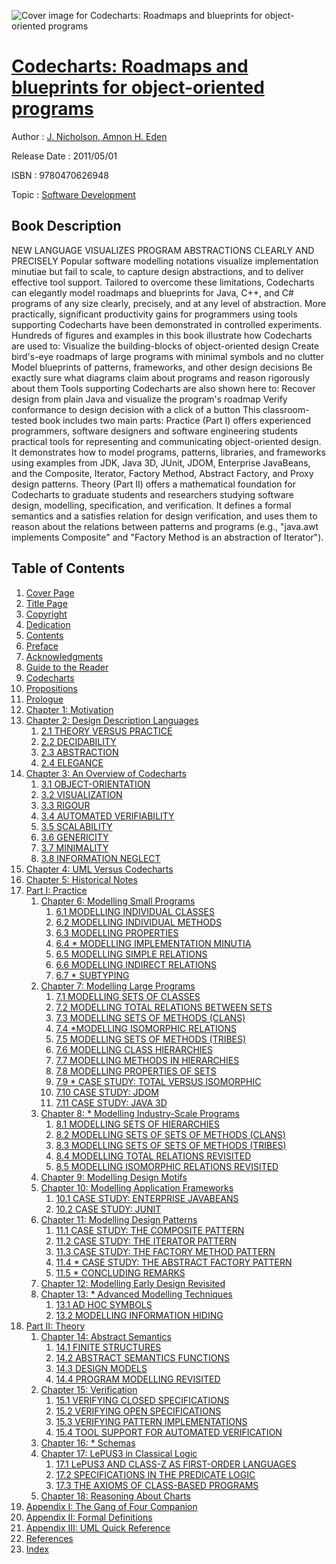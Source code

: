 ![Cover image for Codecharts: Roadmaps and blueprints for object-oriented programs](https://imgdetail.ebookreading.net/cover/cover/software_development/EB9780470626948.jpg)

[Codecharts: Roadmaps and blueprints for object-oriented programs](https://ebookreading.net/view/book/Codecharts%3A+Roadmaps+and+blueprints+for+object-oriented+programs-EB9780470626948_1.html "Codecharts: Roadmaps and blueprints for object-oriented programs")
====================================================================================================================

Author : [J. Nicholson](https://ebookreading.net/search/author/J.+Nicholson),[ Amnon H. Eden](https://ebookreading.net/search/author/+Amnon+H.+Eden)

Release Date : 2011/05/01

ISBN : 9780470626948

Topic : [Software Development](https://ebookreading.net/search/category/software-development)

Book Description
-----------------

NEW LANGUAGE VISUALIZES PROGRAM ABSTRACTIONS CLEARLY AND PRECISELY
Popular software modelling notations visualize implementation minutiae but fail to scale, to capture design abstractions, and to deliver effective tool support. Tailored to overcome these limitations, Codecharts can elegantly model roadmaps and blueprints for Java, C++, and C# programs of any size clearly, precisely, and at any level of abstraction. More practically, significant productivity gains for programmers using tools supporting Codecharts have been demonstrated in controlled experiments.
Hundreds of figures and examples in this book illustrate how Codecharts are used to:
Visualize the building-blocks of object-oriented design
Create bird's-eye roadmaps of large programs with minimal symbols and no clutter
Model blueprints of patterns, frameworks, and other design decisions
Be exactly sure what diagrams claim about programs and reason rigorously about them
Tools supporting Codecharts are also shown here to:
Recover design from plain Java and visualize the program's roadmap
Verify conformance to design decision with a click of a button
This classroom-tested book includes two main parts:
Practice (Part I) offers experienced programmers, software designers and software engineering students practical tools for representing and communicating object-oriented design. It demonstrates how to model programs, patterns, libraries, and frameworks using examples from JDK, Java 3D, JUnit, JDOM, Enterprise JavaBeans, and the Composite, Iterator, Factory Method, Abstract Factory, and Proxy design patterns.
Theory (Part II) offers a mathematical foundation for Codecharts to graduate students and researchers studying software design, modelling, specification, and verification. It defines a formal semantics and a satisfies relation for design verification, and uses them to reason about the relations between patterns and programs (e.g., "java.awt implements Composite" and "Factory Method is an abstraction of Iterator").
              
Table of Contents
-----------------

1. [Cover Page](https://ebookreading.net/view/book/Codecharts%3A+Roadmaps+and+blueprints+for+object-oriented+programs-EB9780470626948_1.html)
1. [Title Page](https://ebookreading.net/view/book/Codecharts%3A+Roadmaps+and+blueprints+for+object-oriented+programs-EB9780470626948_2.html)
1. [Copyright](https://ebookreading.net/view/book/Codecharts%3A+Roadmaps+and+blueprints+for+object-oriented+programs-EB9780470626948_3.html)
1. [Dedication](https://ebookreading.net/view/book/Codecharts%3A+Roadmaps+and+blueprints+for+object-oriented+programs-EB9780470626948_4.html)
1. [Contents](https://ebookreading.net/view/book/Codecharts%3A+Roadmaps+and+blueprints+for+object-oriented+programs-EB9780470626948_5.html)
1. [Preface](https://ebookreading.net/view/book/Codecharts%3A+Roadmaps+and+blueprints+for+object-oriented+programs-EB9780470626948_6.html#pre)
1. [Acknowledgments](https://ebookreading.net/view/book/Codecharts%3A+Roadmaps+and+blueprints+for+object-oriented+programs-EB9780470626948_7.html)
1. [Guide to the Reader](https://ebookreading.net/view/book/Codecharts%3A+Roadmaps+and+blueprints+for+object-oriented+programs-EB9780470626948_8.html#guide)
1. [Codecharts](https://ebookreading.net/view/book/Codecharts%3A+Roadmaps+and+blueprints+for+object-oriented+programs-EB9780470626948_9.html#code)
1. [Propositions](https://ebookreading.net/view/book/Codecharts%3A+Roadmaps+and+blueprints+for+object-oriented+programs-EB9780470626948_10.html#propo)
1. [Prologue](https://ebookreading.net/view/book/Codecharts%3A+Roadmaps+and+blueprints+for+object-oriented+programs-EB9780470626948_11.html#pro)
1. [Chapter 1: Motivation](https://ebookreading.net/view/book/Codecharts%3A+Roadmaps+and+blueprints+for+object-oriented+programs-EB9780470626948_12.html#ch001)
1. [Chapter 2: Design Description Languages](https://ebookreading.net/view/book/Codecharts%3A+Roadmaps+and+blueprints+for+object-oriented+programs-EB9780470626948_13.html#ch002)
    1. [2.1 THEORY VERSUS PRACTICE](https://ebookreading.net/view/book/Codecharts%3A+Roadmaps+and+blueprints+for+object-oriented+programs-EB9780470626948_13.html#ch002-sec001)
    1. [2.2 DECIDABILITY](https://ebookreading.net/view/book/Codecharts%3A+Roadmaps+and+blueprints+for+object-oriented+programs-EB9780470626948_13.html#ch002-sec002)
    1. [2.3 ABSTRACTION](https://ebookreading.net/view/book/Codecharts%3A+Roadmaps+and+blueprints+for+object-oriented+programs-EB9780470626948_13.html#ch002-sec003)
    1. [2.4 ELEGANCE](https://ebookreading.net/view/book/Codecharts%3A+Roadmaps+and+blueprints+for+object-oriented+programs-EB9780470626948_13.html#ch002-sec004)
1. [Chapter 3: An Overview of Codecharts](https://ebookreading.net/view/book/Codecharts%3A+Roadmaps+and+blueprints+for+object-oriented+programs-EB9780470626948_14.html#ch003)
    1. [3.1 OBJECT-ORIENTATION](https://ebookreading.net/view/book/Codecharts%3A+Roadmaps+and+blueprints+for+object-oriented+programs-EB9780470626948_14.html#ch003-sec001)
    1. [3.2 VISUALIZATION](https://ebookreading.net/view/book/Codecharts%3A+Roadmaps+and+blueprints+for+object-oriented+programs-EB9780470626948_14.html#ch003-sec002)
    1. [3.3 RIGOUR](https://ebookreading.net/view/book/Codecharts%3A+Roadmaps+and+blueprints+for+object-oriented+programs-EB9780470626948_14.html#ch003-sec003)
    1. [3.4 AUTOMATED VERIFIABILITY](https://ebookreading.net/view/book/Codecharts%3A+Roadmaps+and+blueprints+for+object-oriented+programs-EB9780470626948_14.html#ch003-sec004)
    1. [3.5 SCALABILITY](https://ebookreading.net/view/book/Codecharts%3A+Roadmaps+and+blueprints+for+object-oriented+programs-EB9780470626948_14.html#ch003-sec005)
    1. [3.6 GENERICITY](https://ebookreading.net/view/book/Codecharts%3A+Roadmaps+and+blueprints+for+object-oriented+programs-EB9780470626948_14.html#ch003-sec006)
    1. [3.7 MINIMALITY](https://ebookreading.net/view/book/Codecharts%3A+Roadmaps+and+blueprints+for+object-oriented+programs-EB9780470626948_14.html#ch003-sec007)
    1. [3.8 INFORMATION NEGLECT](https://ebookreading.net/view/book/Codecharts%3A+Roadmaps+and+blueprints+for+object-oriented+programs-EB9780470626948_14.html#ch003-sec008)
1. [Chapter 4: UML Versus Codecharts](https://ebookreading.net/view/book/Codecharts%3A+Roadmaps+and+blueprints+for+object-oriented+programs-EB9780470626948_15.html#ch004)
1. [Chapter 5: Historical Notes](https://ebookreading.net/view/book/Codecharts%3A+Roadmaps+and+blueprints+for+object-oriented+programs-EB9780470626948_16.html#ch005)
1. [Part I: Practice](https://ebookreading.net/view/book/Codecharts%3A+Roadmaps+and+blueprints+for+object-oriented+programs-EB9780470626948_17.html#p001)
    1. [Chapter 6: Modelling Small Programs](https://ebookreading.net/view/book/Codecharts%3A+Roadmaps+and+blueprints+for+object-oriented+programs-EB9780470626948_18.html#ch006)
        1. [6.1 MODELLING INDIVIDUAL CLASSES](https://ebookreading.net/view/book/Codecharts%3A+Roadmaps+and+blueprints+for+object-oriented+programs-EB9780470626948_18.html#ch006-sec001)
        1. [6.2 MODELLING INDIVIDUAL METHODS](https://ebookreading.net/view/book/Codecharts%3A+Roadmaps+and+blueprints+for+object-oriented+programs-EB9780470626948_18.html#ch006-sec002)
        1. [6.3 MODELLING PROPERTIES](https://ebookreading.net/view/book/Codecharts%3A+Roadmaps+and+blueprints+for+object-oriented+programs-EB9780470626948_18.html#ch006-sec003)
        1. [6.4 * MODELLING IMPLEMENTATION MINUTIA](https://ebookreading.net/view/book/Codecharts%3A+Roadmaps+and+blueprints+for+object-oriented+programs-EB9780470626948_18.html#ch006-sec004)
        1. [6.5 MODELLING SIMPLE RELATIONS](https://ebookreading.net/view/book/Codecharts%3A+Roadmaps+and+blueprints+for+object-oriented+programs-EB9780470626948_18.html#ch006-sec005)
        1. [6.6 MODELLING INDIRECT RELATIONS](https://ebookreading.net/view/book/Codecharts%3A+Roadmaps+and+blueprints+for+object-oriented+programs-EB9780470626948_18.html#ch006-sec006)
        1. [6.7 * SUBTYPING](https://ebookreading.net/view/book/Codecharts%3A+Roadmaps+and+blueprints+for+object-oriented+programs-EB9780470626948_18.html#ch006-sec007)
    1. [Chapter 7: Modelling Large Programs](https://ebookreading.net/view/book/Codecharts%3A+Roadmaps+and+blueprints+for+object-oriented+programs-EB9780470626948_19.html#ch007)
        1. [7.1 MODELLING SETS OF CLASSES](https://ebookreading.net/view/book/Codecharts%3A+Roadmaps+and+blueprints+for+object-oriented+programs-EB9780470626948_19.html#ch007-sec001)
        1. [7.2 MODELLING TOTAL RELATIONS BETWEEN SETS](https://ebookreading.net/view/book/Codecharts%3A+Roadmaps+and+blueprints+for+object-oriented+programs-EB9780470626948_19.html#ch007-sec002)
        1. [7.3 MODELLING SETS OF METHODS (CLANS)](https://ebookreading.net/view/book/Codecharts%3A+Roadmaps+and+blueprints+for+object-oriented+programs-EB9780470626948_19.html#ch007-sec003)
        1. [7.4 *MODELLING ISOMORPHIC RELATIONS](https://ebookreading.net/view/book/Codecharts%3A+Roadmaps+and+blueprints+for+object-oriented+programs-EB9780470626948_19.html#ch007-sec004)
        1. [7.5 MODELLING SETS OF METHODS (TRIBES)](https://ebookreading.net/view/book/Codecharts%3A+Roadmaps+and+blueprints+for+object-oriented+programs-EB9780470626948_19.html#ch007-sec005)
        1. [7.6 MODELLING CLASS HIERARCHIES](https://ebookreading.net/view/book/Codecharts%3A+Roadmaps+and+blueprints+for+object-oriented+programs-EB9780470626948_19.html#ch007-sec006)
        1. [7.7 MODELLING METHODS IN HIERARCHIES](https://ebookreading.net/view/book/Codecharts%3A+Roadmaps+and+blueprints+for+object-oriented+programs-EB9780470626948_19.html#ch007-sec007)
        1. [7.8 MODELLING PROPERTIES OF SETS](https://ebookreading.net/view/book/Codecharts%3A+Roadmaps+and+blueprints+for+object-oriented+programs-EB9780470626948_19.html#ch007-sec008)
        1. [7.9 * CASE STUDY: TOTAL VERSUS ISOMORPHIC](https://ebookreading.net/view/book/Codecharts%3A+Roadmaps+and+blueprints+for+object-oriented+programs-EB9780470626948_19.html#ch007-sec009)
        1. [7.10 CASE STUDY: JDOM](https://ebookreading.net/view/book/Codecharts%3A+Roadmaps+and+blueprints+for+object-oriented+programs-EB9780470626948_19.html#ch007-sec010)
        1. [7.11 CASE STUDY: JAVA 3D](https://ebookreading.net/view/book/Codecharts%3A+Roadmaps+and+blueprints+for+object-oriented+programs-EB9780470626948_19.html#ch007-sec011)
    1. [Chapter 8: * Modelling Industry-Scale Programs](https://ebookreading.net/view/book/Codecharts%3A+Roadmaps+and+blueprints+for+object-oriented+programs-EB9780470626948_20.html#ch008)
        1. [8.1 MODELLING SETS OF HIERARCHIES](https://ebookreading.net/view/book/Codecharts%3A+Roadmaps+and+blueprints+for+object-oriented+programs-EB9780470626948_20.html#ch008-sec001)
        1. [8.2 MODELLING SETS OF SETS OF METHODS (CLANS)](https://ebookreading.net/view/book/Codecharts%3A+Roadmaps+and+blueprints+for+object-oriented+programs-EB9780470626948_20.html#ch008-sec002)
        1. [8.3 MODELLING SETS OF SETS OF METHODS (TRIBES)](https://ebookreading.net/view/book/Codecharts%3A+Roadmaps+and+blueprints+for+object-oriented+programs-EB9780470626948_20.html#ch008-sec003)
        1. [8.4 MODELLING TOTAL RELATIONS REVISITED](https://ebookreading.net/view/book/Codecharts%3A+Roadmaps+and+blueprints+for+object-oriented+programs-EB9780470626948_20.html#ch008-sec004)
        1. [8.5 MODELLING ISOMORPHIC RELATIONS REVISITED](https://ebookreading.net/view/book/Codecharts%3A+Roadmaps+and+blueprints+for+object-oriented+programs-EB9780470626948_20.html#ch008-sec005)
    1. [Chapter 9: Modelling Design Motifs](https://ebookreading.net/view/book/Codecharts%3A+Roadmaps+and+blueprints+for+object-oriented+programs-EB9780470626948_21.html#ch009)
    1. [Chapter 10: Modelling Application Frameworks](https://ebookreading.net/view/book/Codecharts%3A+Roadmaps+and+blueprints+for+object-oriented+programs-EB9780470626948_22.html#ch010)
        1. [10.1 CASE STUDY: ENTERPRISE JAVABEANS](https://ebookreading.net/view/book/Codecharts%3A+Roadmaps+and+blueprints+for+object-oriented+programs-EB9780470626948_22.html#ch010-sec001)
        1. [10.2 CASE STUDY: JUNIT](https://ebookreading.net/view/book/Codecharts%3A+Roadmaps+and+blueprints+for+object-oriented+programs-EB9780470626948_22.html#ch010-sec002)
    1. [Chapter 11: Modelling Design Patterns](https://ebookreading.net/view/book/Codecharts%3A+Roadmaps+and+blueprints+for+object-oriented+programs-EB9780470626948_23.html#ch011)
        1. [11.1 CASE STUDY: THE COMPOSITE PATTERN](https://ebookreading.net/view/book/Codecharts%3A+Roadmaps+and+blueprints+for+object-oriented+programs-EB9780470626948_23.html#ch011-sec001)
        1. [11.2 CASE STUDY: THE ITERATOR PATTERN](https://ebookreading.net/view/book/Codecharts%3A+Roadmaps+and+blueprints+for+object-oriented+programs-EB9780470626948_23.html#ch011-sec002)
        1. [11.3 CASE STUDY: THE FACTORY METHOD PATTERN](https://ebookreading.net/view/book/Codecharts%3A+Roadmaps+and+blueprints+for+object-oriented+programs-EB9780470626948_23.html#ch011-sec003)
        1. [11.4 * CASE STUDY: THE ABSTRACT FACTORY PATTERN](https://ebookreading.net/view/book/Codecharts%3A+Roadmaps+and+blueprints+for+object-oriented+programs-EB9780470626948_23.html#ch011-sec004)
        1. [11.5 * CONCLUDING REMARKS](https://ebookreading.net/view/book/Codecharts%3A+Roadmaps+and+blueprints+for+object-oriented+programs-EB9780470626948_23.html#ch011-sec005)
    1. [Chapter 12: Modelling Early Design Revisited](https://ebookreading.net/view/book/Codecharts%3A+Roadmaps+and+blueprints+for+object-oriented+programs-EB9780470626948_24.html#ch012)
    1. [Chapter 13: * Advanced Modelling Techniques](https://ebookreading.net/view/book/Codecharts%3A+Roadmaps+and+blueprints+for+object-oriented+programs-EB9780470626948_25.html#ch013)
        1. [13.1 AD HOC SYMBOLS](https://ebookreading.net/view/book/Codecharts%3A+Roadmaps+and+blueprints+for+object-oriented+programs-EB9780470626948_25.html#ch013-sec001)
        1. [13.2 MODELLING INFORMATION HIDING](https://ebookreading.net/view/book/Codecharts%3A+Roadmaps+and+blueprints+for+object-oriented+programs-EB9780470626948_25.html#ch013-sec002)
1. [Part II: Theory](https://ebookreading.net/view/book/Codecharts%3A+Roadmaps+and+blueprints+for+object-oriented+programs-EB9780470626948_26.html#p002)
    1. [Chapter 14: Abstract Semantics](https://ebookreading.net/view/book/Codecharts%3A+Roadmaps+and+blueprints+for+object-oriented+programs-EB9780470626948_27.html#ch014)
        1. [14.1 FINITE STRUCTURES](https://ebookreading.net/view/book/Codecharts%3A+Roadmaps+and+blueprints+for+object-oriented+programs-EB9780470626948_27.html#ch014-sec001)
        1. [14.2 ABSTRACT SEMANTICS FUNCTIONS](https://ebookreading.net/view/book/Codecharts%3A+Roadmaps+and+blueprints+for+object-oriented+programs-EB9780470626948_27.html#ch014-sec002)
        1. [14.3 DESIGN MODELS](https://ebookreading.net/view/book/Codecharts%3A+Roadmaps+and+blueprints+for+object-oriented+programs-EB9780470626948_27.html#ch014-sec003)
        1. [14.4 PROGRAM MODELLING REVISITED](https://ebookreading.net/view/book/Codecharts%3A+Roadmaps+and+blueprints+for+object-oriented+programs-EB9780470626948_27.html#ch014-sec004)
    1. [Chapter 15: Verification](https://ebookreading.net/view/book/Codecharts%3A+Roadmaps+and+blueprints+for+object-oriented+programs-EB9780470626948_28.html#ch015)
        1. [15.1 VERIFYING CLOSED SPECIFICATIONS](https://ebookreading.net/view/book/Codecharts%3A+Roadmaps+and+blueprints+for+object-oriented+programs-EB9780470626948_28.html#ch015-sec001)
        1. [15.2 VERIFYING OPEN SPECIFICATIONS](https://ebookreading.net/view/book/Codecharts%3A+Roadmaps+and+blueprints+for+object-oriented+programs-EB9780470626948_28.html#ch015-sec002)
        1. [15.3 VERIFYING PATTERN IMPLEMENTATIONS](https://ebookreading.net/view/book/Codecharts%3A+Roadmaps+and+blueprints+for+object-oriented+programs-EB9780470626948_28.html#ch015-sec003)
        1. [15.4 TOOL SUPPORT FOR AUTOMATED VERIFICATION](https://ebookreading.net/view/book/Codecharts%3A+Roadmaps+and+blueprints+for+object-oriented+programs-EB9780470626948_28.html#ch015-sec004)
    1. [Chapter 16: * Schemas](https://ebookreading.net/view/book/Codecharts%3A+Roadmaps+and+blueprints+for+object-oriented+programs-EB9780470626948_29.html#ch016)
    1. [Chapter 17: LePUS3 in Classical Logic](https://ebookreading.net/view/book/Codecharts%3A+Roadmaps+and+blueprints+for+object-oriented+programs-EB9780470626948_30.html#ch017)
        1. [17.1 LePUS3 AND CLASS-Z AS FIRST-ORDER LANGUAGES](https://ebookreading.net/view/book/Codecharts%3A+Roadmaps+and+blueprints+for+object-oriented+programs-EB9780470626948_30.html#ch017-sec001)
        1. [17.2 SPECIFICATIONS IN THE PREDICATE LOGIC](https://ebookreading.net/view/book/Codecharts%3A+Roadmaps+and+blueprints+for+object-oriented+programs-EB9780470626948_30.html#ch017-sec002)
        1. [17.3 THE AXIOMS OF CLASS-BASED PROGRAMS](https://ebookreading.net/view/book/Codecharts%3A+Roadmaps+and+blueprints+for+object-oriented+programs-EB9780470626948_30.html#ch017-sec003)
    1. [Chapter 18: Reasoning About Charts](https://ebookreading.net/view/book/Codecharts%3A+Roadmaps+and+blueprints+for+object-oriented+programs-EB9780470626948_31.html#ch018)
1. [Appendix I: The Gang of Four Companion](https://ebookreading.net/view/book/Codecharts%3A+Roadmaps+and+blueprints+for+object-oriented+programs-EB9780470626948_32.html#ap001)
1. [Appendix II: Formal Definitions](https://ebookreading.net/view/book/Codecharts%3A+Roadmaps+and+blueprints+for+object-oriented+programs-EB9780470626948_33.html#ap002)
1. [Appendix III: UML Quick Reference](https://ebookreading.net/view/book/Codecharts%3A+Roadmaps+and+blueprints+for+object-oriented+programs-EB9780470626948_34.html#ap003)
1. [References](https://ebookreading.net/view/book/Codecharts%3A+Roadmaps+and+blueprints+for+object-oriented+programs-EB9780470626948_35.html#ref)
1. [Index](https://ebookreading.net/view/book/Codecharts%3A+Roadmaps+and+blueprints+for+object-oriented+programs-EB9780470626948_36.html#ind)

